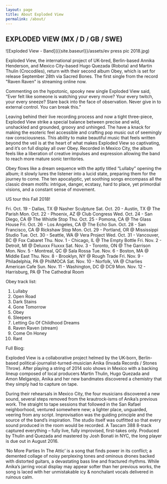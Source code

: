 ```yaml
---
layout: page
title: About Exploded View
permalink: /about/
---
```

## EXPLODED VIEW (MX / D / GB / SWE)

![Exploded View - Band]({{site.baseurl}}/assets/ev press pic 2018.jpg)

Exploded View, the international project of UK-bred, Berlin-based Annika Henderson, and Mexico City-based Hugo Quezada (Robota) and Martin Thulin (Crocodiles), return with their second album Obey, which is set for release September 28th via Sacred Bones. The first single from the record "Raven Raven" is streaming online now.

Commenting on the hypotonic, spooky new single Exploded View said, “Ever felt like someone is watching your every move? Your every twitch, your every sneeze? Stare back into the face of observation. Never give in to external control. You can break this.”

Leaving behind their live recording process and now a tight three-piece, Exploded View strike a special balance between precise and wild, unshackled and grounded, groovy and unhinged. The have a knack for making the esoteric feel accessible and crafting pop music out of seemingly raw consciousness. This ability to make beautiful music that feels written beyond the veil is at the heart of what makes Exploded View so captivating, and it’s on full display all over Obey. Recorded in Mexico City, the album feels like a liberation of creative impulses and expression allowing the band to reach more mature sonic territories.
 
Obey flows like a dream sequence with the aptly titled “Lullaby” opening the album; it slowly lures the listener into a lucid state, preparing them for the journey to come. The ten apocalyptic, yet soothing songs encompass all the classic dream motifs: intrigue, danger, ecstasy, hard to place, yet primordial visions, and a constant sense of movement. 

US tour this Fall 2018!

Fri. Oct. 19 - Dallas, TX @ Nasher Sculpture
Sat. Oct. 20 - Austin, TX @ The Parish
Mon. Oct. 22 - Phoenix, AZ @ Club Congress
Wed. Oct. 24 - San Diego, CA @ The Whistle Stop
Thu. Oct. 25 - Pomona, CA @ The Glass House
Fri. Oct. 26 - Los Angeles, CA @ The Echo
Sun. Oct. 28 - San Francisco, CA @ Rickshaw Stop
Mon. Oct. 29 - Portland, OR @ Mississippi Studio
Tue. Oct. 30 - Seattle, WA @ Vera Project
Wed. Oct. 31 - Vancouver, BC @ Fox Cabaret
Thu. Nov. 1 - Chicago, IL @ The Empty Bottle
Fri. Nov. 2 - Detroit, MI @ Deluxxx Fluxxx
Sat. Nov. 3 - Toronto, ON @ The Garrison
Mon. Nov. 5 - Montreal, QC @ Sala Rossa
Tue. Nov. 6 - Boston, MA @ Middle East
Thu. Nov. 8 - Brooklyn, NY @ Rough Trade
Fri. Nov. 9 - Philadelphia, PA @ PhilMOCA
Sat. Nov. 10 - Norfolk, VA @ Charlies American Cafe
Sun. Nov. 11 - Washington, DC @ DC9
Mon. Nov. 12 - Harrisburg, PA @ The Cathedral Room

Obey track list:
1. Lullaby 
2. Open Road
3. Dark Stains
4. Gone Tomorrow 
5. Obey
6. Sleepers
7. Letting Go Of Childhood Dreams
8. Raven Raven (stream) 
9. Come On Honey
10. Rant

Full Biog:

Exploded View is a collaborative project helmed by the UK-born, Berlin-based political-journalist-turned-musician Anika   (Invada Records / Stones Throw). After playing a string of 2014 solo   shows in Mexico with a backing lineup composed of local producers  Martin  Thulin, Hugo Quezada and Amon Melgarejo, Anika and her new  bandmates  discovered a chemistry that they simply had to capture on  tape.

During  their rehearsals in Mexico City, the four musicians discovered  a new  sound, several steps removed from the krautrock-isms of Anika’s   previous work. The straight to tape sessions that followed in the San   Rafael neighborhood, ventured somewhere new; a lighter place,  unguarded,  veering from any script.  Improvisation was the guiding  principle and  the source of the band’s inspiration. The studio itself  was outfitted so  that every sound produced in the room would be  recorded. A Tascam 388  8-track captured everything – fully live, fully  improvised, first-takes  only. Produced by Thulin and Quezada and  mastered by Josh Bonati in NYC,  the long player is due out in August  2016.


‘No More Parties In The Attic’  is a song that finds  power in its conflict; a demented collage of  noisy perplexing tones and  ominous drones backed with distorted  guitars, a devastating bass line  and fractured rhythms. While Anika’s  jarring vocal display may appear  softer than her previous works, the  song is laced with her unmistakable  icy & nonchalant vocals  delivered in ruinous calm.

<script type="application/ld+json">
{
    "@context": "http://schema.org",
    "@type": "MusicGroup",
    "@id": "https://musicbrainz.org/artist/386d9af0-e05a-4750-8824-b46be75f35c3",
    "name": "Exploded View",
    "sameAs": "https://www.sacredbonesrecords.com/collections/exploded-view",
    "foundingLocation": {
        "@type": "City",
        "name": "Mexico"
    },
    "foundingDate": "2016",
    "album":[{
      "albumReleaseType": "http://schema.org/AlbumRelease",
      "creditedTo": "Exploded View",
      "albumProductionType": "http://schema.org/StudioAlbum",
      "byArtist": {
        "@type": "MusicGroup",
        "@id": "https://musicbrainz.org/artist/386d9af0-e05a-4750-8824-b46be75f35c3",
        "name": "Exploded View"
      },
      "@type": "MusicAlbum",
      "@id": "https://musicbrainz.org/release-group/e4686bda-924f-41e9-b9e8-52374ef3ee3f",
      "name": "Exploded View"
    }, {
      "creditedTo": "Exploded View",
      "albumProductionType": "http://schema.org/StudioAlbum",
      "albumReleaseType": "http://schema.org/SingleRelease",
      "name": "No More Parties in the Attic",
      "byArtist": {
        "@id": "https://musicbrainz.org/artist/386d9af0-e05a-4750-8824-b46be75f35c3",
        "@type": "MusicGroup",
        "name": "Exploded View"
      },
      "@type": "MusicAlbum",
      "@id": "https://musicbrainz.org/release-group/bee7495e-99c5-4a73-9f2c-eb6f6350c6d7"
    }, {
      "albumReleaseType": "http://schema.org/EPRelease",
      "creditedTo": "Exploded View",
      "albumProductionType": "http://schema.org/StudioAlbum",
      "@type": "MusicAlbum",
      "byArtist": {
        "name": "Exploded View",
        "@id": "https://musicbrainz.org/artist/386d9af0-e05a-4750-8824-b46be75f35c3",
        "@type": "MusicGroup"
      },
      "@id": "https://musicbrainz.org/release-group/ae8d3337-2070-4fff-9b75-279489d267c5",
      "name": "Summer Came Early"
    }],
    "member": [
      {
        "@type": "OrganizationRole",
        "member": {
          "@type": "Person",
          "name": "Annika Henderson"
        },
        "startDate": "2016",
        "roleName": ["lead vocals", "lyrics"]
      },
      {
        "@type": "OrganizationRole",
        "member": {
          "@type": "Person",
          "name": "Martin Thulin"
        },
        "startDate": "2016",
        "roleName": ["drums"]
      },
      {
        "@type": "OrganizationRole",
        "member": {
          "@type": "Person",
          "name": "Hugo Quezada"
        },
        "startDate": "2016",
        "roleName": ["guitar", "keyboard"]
      },
      {
        "@type": "OrganizationRole",
        "member": {
          "@type": "Person",
          "name": "Amon Melgarejo"
        },
        "startDate": "2016",
        "roleName": ["bass guitar", "keyboard", "guitar"]
      }
    ]
}
</script>
